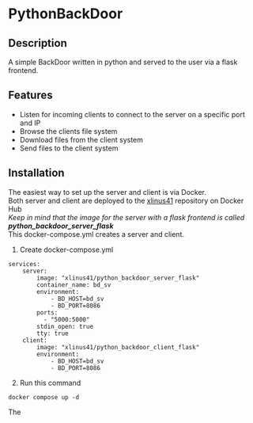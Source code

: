 # PythonBackDoor
 
## Description
A simple BackDoor written in python and served to the user via a flask frontend.


## Features
- Listen for incoming clients to connect to the server on a specific port and IP
- Browse the clients file system
- Download files from the client system 
- Send files to the client system


## Installation
The easiest way to set up the server and client is via Docker.\
Both server and client are deployed to the 
[xlinus41](https://hub.docker.com/u/xlinus41) 
repository on Docker Hub\
*Keep in mind that the image for the server with a flask frontend is called **python_backdoor_server_flask***\
This docker-compose.yml creates a server and client.
1. Create docker-compose.yml
```
services:
    server:
        image: "xlinus41/python_backdoor_server_flask"
        container_name: bd_sv
        environment:
            - BD_HOST=bd_sv
            - BD_PORT=8086
        ports:
          - "5000:5000"
        stdin_open: true
        tty: true
    client:
        image: "xlinus41/python_backdoor_client_flask"
        environment:
            - BD_HOST=bd_sv
            - BD_PORT=8086
```
2. Run this command 
```
docker compose up -d
```

The 